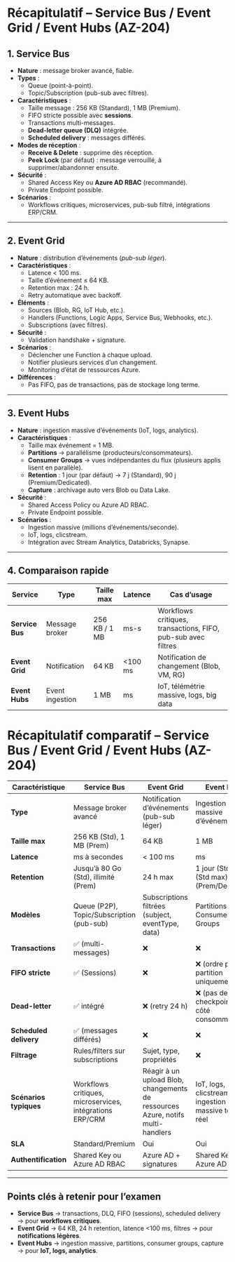 # Récapitulatif – Service Bus / Event Grid / Event Hubs (AZ-204)

## 1. Service Bus
- **Nature** : message broker avancé, fiable.
- **Types** :
  - Queue (point-à-point).
  - Topic/Subscription (pub-sub avec filtres).
- **Caractéristiques** :
  - Taille message : 256 KB (Standard), 1 MB (Premium).
  - FIFO stricte possible avec **sessions**.
  - Transactions multi-messages.
  - **Dead-letter queue (DLQ)** intégrée.
  - **Scheduled delivery** : messages différés.
- **Modes de réception** :
  - **Receive & Delete** : supprime dès réception.
  - **Peek Lock** (par défaut) : message verrouillé, à supprimer/abandonner ensuite.
- **Sécurité** :
  - Shared Access Key ou **Azure AD RBAC** (recommandé).
  - Private Endpoint possible.
- **Scénarios** :
  - Workflows critiques, microservices, pub-sub filtré, intégrations ERP/CRM.

---

## 2. Event Grid
- **Nature** : distribution d’événements (*pub-sub léger*).
- **Caractéristiques** :
  - Latence < 100 ms.
  - Taille d’événement ≤ 64 KB.
  - Retention max : 24 h.
  - Retry automatique avec backoff.
- **Éléments** :
  - Sources (Blob, RG, IoT Hub, etc.).
  - Handlers (Functions, Logic Apps, Service Bus, Webhooks, etc.).
  - Subscriptions (avec filtres).
- **Sécurité** :
  - Validation handshake + signature.
- **Scénarios** :
  - Déclencher une Function à chaque upload.
  - Notifier plusieurs services d’un changement.
  - Monitoring d’état de ressources Azure.
- **Différences** :
  - Pas FIFO, pas de transactions, pas de stockage long terme.

---

## 3. Event Hubs
- **Nature** : ingestion massive d’événements (IoT, logs, analytics).
- **Caractéristiques** :
  - Taille max événement = 1 MB.
  - **Partitions** → parallélisme (producteurs/consommateurs).
  - **Consumer Groups** → vues indépendantes du flux (plusieurs applis lisent en parallèle).
  - **Retention** : 1 jour (par défaut) → 7 j (Standard), 90 j (Premium/Dedicated).
  - **Capture** : archivage auto vers Blob ou Data Lake.
- **Sécurité** :
  - Shared Access Policy ou Azure AD RBAC.
  - Private Endpoint possible.
- **Scénarios** :
  - Ingestion massive (millions d’événements/seconde).
  - IoT, logs, clicstream.
  - Intégration avec Stream Analytics, Databricks, Synapse.

---

## 4. Comparaison rapide
| Service       | Type             | Taille max | Latence | Cas d’usage |
|---------------|------------------|------------|---------|-------------|
| **Service Bus** | Message broker   | 256 KB / 1 MB | ms-s   | Workflows critiques, transactions, FIFO, pub-sub avec filtres |
| **Event Grid** | Notification     | 64 KB      | <100 ms | Notification de changement (Blob, VM, RG) |
| **Event Hubs** | Event ingestion  | 1 MB       | ms      | IoT, télémétrie massive, logs, big data |



# Récapitulatif comparatif – Service Bus / Event Grid / Event Hubs (AZ-204)

| Caractéristique | **Service Bus** | **Event Grid** | **Event Hubs** |
|-----------------|-----------------|----------------|----------------|
| **Type** | Message broker avancé | Notification d’événements (pub-sub léger) | Ingestion massive d’événements |
| **Taille max** | 256 KB (Std), 1 MB (Prem) | 64 KB | 1 MB |
| **Latence** | ms à secondes | < 100 ms | ms |
| **Retention** | Jusqu’à 80 Go (Std), illimité (Prem) | 24 h max | 1 jour (Std), 7 j (Std max), 90 j (Prem/Dedicated) |
| **Modèles** | Queue (P2P), Topic/Subscription (pub-sub) | Subscriptions filtrées (subject, eventType, data) | Partitions + Consumer Groups |
| **Transactions** | ✅ (multi-messages) | ❌ | ❌ |
| **FIFO stricte** | ✅ (Sessions) | ❌ | ❌ (ordre par partition uniquement) |
| **Dead-letter** | ✅ intégré | ❌ (retry 24 h) | ❌ (pas de DLQ, checkpointing côté consommateur) |
| **Scheduled delivery** | ✅ (messages différés) | ❌ | ❌ |
| **Filtrage** | Rules/filters sur subscriptions | Sujet, type, propriétés | ❌ |
| **Scénarios typiques** | Workflows critiques, microservices, intégrations ERP/CRM | Réagir à un upload Blob, changements de ressources Azure, notifs multi-handlers | IoT, logs, clicstream, ingestion massive temps réel |
| **SLA** | Standard/Premium | Oui | Oui |
| **Authentification** | Shared Key ou Azure AD RBAC | Azure AD + signatures | Shared Key ou Azure AD RBAC |

---

## Points clés à retenir pour l’examen
- **Service Bus** → transactions, DLQ, FIFO (sessions), scheduled delivery → pour **workflows critiques**.  
- **Event Grid** → 64 KB, 24 h retention, latence <100 ms, filtres → pour **notifications légères**.  
- **Event Hubs** → ingestion massive, partitions, consumer groups, capture → pour **IoT, logs, analytics**.  

